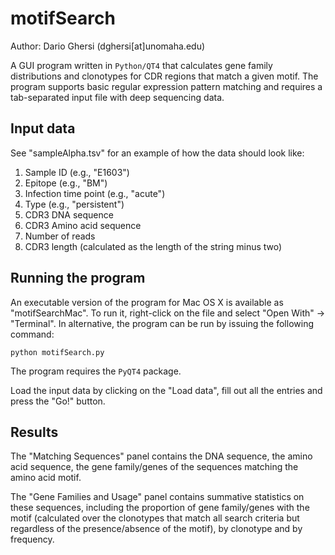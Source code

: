 # motifSearch

Author:  Dario Ghersi (dghersi[at]unomaha.edu)

A GUI program written in ```Python/QT4``` that calculates gene family distributions and clonotypes for CDR regions that match a given motif.
The program supports basic regular expression pattern matching and requires a tab-separated input file with deep sequencing data.

## Input data

See "sampleAlpha.tsv" for an example of how the data should look like:

1. Sample ID (e.g., "E1603")
2. Epitope (e.g., "BM")
3. Infection time point (e.g., "acute")
4. Type (e.g., "persistent")
5. CDR3 DNA sequence
6. CDR3 Amino acid sequence
7. Number of reads
8. CDR3 length (calculated as the length of the string minus two)

## Running the program

An executable version of the program for Mac OS X is available as "motifSearchMac". To run it, right-click on the file and select "Open With" -> "Terminal". In alternative, the program can be run by issuing the following command:

```
python motifSearch.py
```

The program requires the ```PyQT4``` package.

Load the input data by clicking on the "Load data", fill out all the entries and press the "Go!" button.

## Results

The "Matching Sequences" panel contains the DNA sequence, the amino acid sequence, the gene family/genes of the sequences matching the amino acid motif.

The "Gene Families and Usage" panel contains summative statistics on these sequences, including the proportion of gene family/genes with the motif (calculated over the clonotypes that match all search criteria but regardless of the presence/absence of the motif), by clonotype and by frequency.
